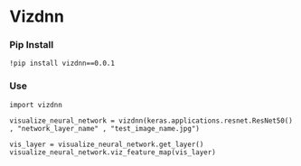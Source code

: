 # Vizdnn







### Pip Install

```
!pip install vizdnn==0.0.1
```


### Use

```
import vizdnn

visualize_neural_network = vizdnn(keras.applications.resnet.ResNet50() , "network_layer_name" , "test_image_name.jpg")

vis_layer = visualize_neural_network.get_layer()
visualize_neural_network.viz_feature_map(vis_layer)

```